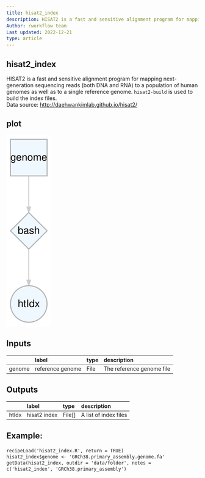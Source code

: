 ```yaml
---
title: hisat2_index
description: HISAT2 is a fast and sensitive alignment program for mapping next-generation sequencing reads (both DNA and RNA) to a population of human genomes as well as to a single reference genome. `hisat2-build` is used to build the index files.
Author: rworkflow team
Last updated: 2022-12-21
type: article
---
```

## hisat2_index
HISAT2 is a fast and sensitive alignment program for mapping next-generation sequencing reads (both DNA and RNA) to a population of human genomes as well as to a single reference genome. `hisat2-build` is used to build the index files.<br>Data source: <http://daehwankimlab.github.io/hisat2/>
## plot
![## hisat2_index](/plots/hisat2_index.svg)
## Inputs
|       |label            |type |description               |
|:------|:----------------|:----|:-------------------------|
|genome |reference genome |File |The reference genome file |
## Outputs
|      |label        |type   |description           |
|:-----|:------------|:------|:---------------------|
|htIdx |hisat2 index |File[] |A list of index files |
## Example:
```
recipeLoad('hisat2_index.R', return = TRUE)
hisat2_index$genome <- 'GRCh38.primary_assembly.genome.fa'
getData(hisat2_index, outdir = 'data/folder', notes = c('hisat2_index', 'GRCh38.primary_assembly')
```

